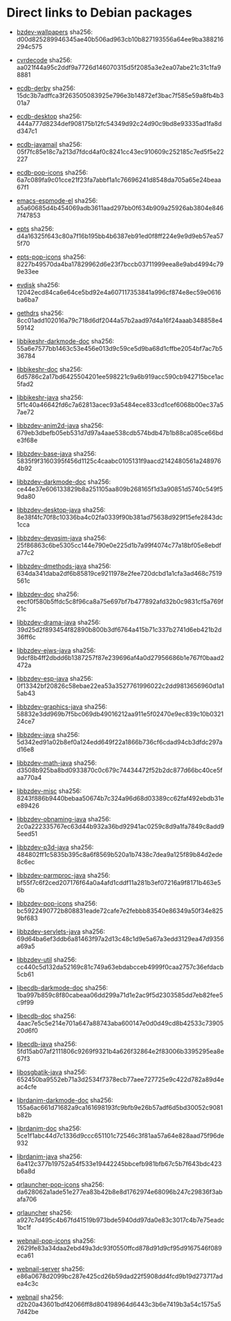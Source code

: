 # Direct links to Debian packages
 
  - [bzdev-wallpapers](./archive/pool/contrib/b/bzdev-wallpapers/bzdev-wallpapers_1.0.0_all.deb)
    sha256: d00d825289946345ae40b506ad963cb10b827193556a64ee9ba388216294c575
 
  - [cvrdecode](./archive/pool/contrib/c/cvrdecode/cvrdecode_1.2_all.deb)
    sha256: aa021f44a95c2ddf9a7726d146070315d5f2085a3e2ea07abe21c31c1fa98881
 
  - [ecdb-derby](./archive/pool/contrib/e/ecdb-derby/ecdb-derby_0.1.7_all.deb)
    sha256: 15dc3b7adffca3f263505083925e796e3b14872ef3bac7f585e59a8fb4b301a7
 
  - [ecdb-desktop](./archive/pool/contrib/e/ecdb-desktop/ecdb-desktop_0.1.7_all.deb)
    sha256: 444a777d8234def908175b12fc54349d92c24d90c9bd8e93335ad1fa8dd347c1
 
  - [ecdb-javamail](./archive/pool/contrib/e/ecdb-javamail/ecdb-javamail_0.1.7_all.deb)
    sha256: 05f7fc85e18c7a213d7fdcd4af0c8241cc43ec910609c252185c7ed5f5e22227
 
  - [ecdb-pop-icons](./archive/pool/contrib/e/ecdb-pop-icons/ecdb-pop-icons_0.1.7_all.deb)
    sha256: 6a7c089fa9c01cce21f23fa7abbf1a1c76696241d8548da705a65e24beaa67f1
 
  - [emacs-espmode-el](./archive/pool/contrib/e/emacs-espmode-el/emacs-espmode-el_1.1_all.deb)
    sha256: a5a60685d4b454069adb3611aad297bb0f634b909a25926ab3804e8467f47853
 
  - [epts](./archive/pool/contrib/e/epts/epts_1.1.31_all.deb)
    sha256: d4a16325f643c80a7f16b195bb4b6387eb91ed0f8ff224e9e9d9eb57ea575f70
 
  - [epts-pop-icons](./archive/pool/contrib/e/epts-pop-icons/epts-pop-icons_1.1.31_all.deb)
    sha256: 8227b49570da4ba17829962d6e23f7bccb03711999eea8e9abd4994c799e33ee
 
  - [evdisk](./archive/pool/contrib/e/evdisk/evdisk_1.13.1_all.deb)
    sha256: 12042ecd84ca6e64ce5bd92e4a607117353841a996cf874e8ec59e0616ba6ba7
 
  - [gethdrs](./archive/pool/contrib/g/gethdrs/gethdrs_1.1.1_all.deb)
    sha256: 8cc01add102016a79c718d6df2044a57b2aad97d4a16f24aaab348858e459142
 
  - [libbikeshr-darkmode-doc](./archive/pool/contrib/libb/libbikeshr-darkmode-doc/libbikeshr-darkmode-doc_1.4.9_all.deb)
    sha256: 55a6e7577bb1463c53e456e013d9c59ce5d9ba68d1cffbe2054bf7ac7b536784
 
  - [libbikeshr-doc](./archive/pool/contrib/libb/libbikeshr-doc/libbikeshr-doc_1.4.9_all.deb)
    sha256: 6d5786c2a17bd6425504201ee598221c9a6b919acc590cb942715bce1ac5fad2
 
  - [libbikeshr-java](./archive/pool/contrib/libb/libbikeshr-java/libbikeshr-java_1.4.9_all.deb)
    sha256: 5f1c40a46642fd6c7a62813acec93a5484ece833cd1cef6068b00ec37a57ae72
 
  - [libbzdev-anim2d-java](./archive/pool/contrib/libb/libbzdev-anim2d-java/libbzdev-anim2d-java_2.1.52_all.deb)
    sha256: 679eb3dbefb05eb531d7d97a4aae538cdb574bdb47b1b88ca085ce66bde3f68e
 
  - [libbzdev-base-java](./archive/pool/contrib/libb/libbzdev-base-java/libbzdev-base-java_2.1.52_all.deb)
    sha256: 5835f9f3160395f456d1125c4caabc0105131f9aacd2142480561a2489764b92
 
  - [libbzdev-darkmode-doc](./archive/pool/contrib/libb/libbzdev-darkmode-doc/libbzdev-darkmode-doc_2.1.52_all.deb)
    sha256: ce44e37e606133829b8a251105aa809b268165f1d3a90851d5740c549f59da80
 
  - [libbzdev-desktop-java](./archive/pool/contrib/libb/libbzdev-desktop-java/libbzdev-desktop-java_2.1.52_all.deb)
    sha256: 8e38f4fc70f8c10336ba4c02fa0339f90b381ad75638d929f15efe2843dc1cca
 
  - [libbzdev-devqsim-java](./archive/pool/contrib/libb/libbzdev-devqsim-java/libbzdev-devqsim-java_2.1.52_all.deb)
    sha256: 25f86863c6be5305cc144e790e0e225d1b7a99f4074c77a18bf05e8ebdfa77c2
 
  - [libbzdev-dmethods-java](./archive/pool/contrib/libb/libbzdev-dmethods-java/libbzdev-dmethods-java_2.1.52_all.deb)
    sha256: 634da341daba2df6b85819ce9211978e2fee720dcbd1a1cfa3ad468c7519561c
 
  - [libbzdev-doc](./archive/pool/contrib/libb/libbzdev-doc/libbzdev-doc_2.1.52_all.deb)
    sha256: eecf0f580b5ffdc5c8f96ca8a75e697bf7b477892afd32b0c9831cf5a769f21c
 
  - [libbzdev-drama-java](./archive/pool/contrib/libb/libbzdev-drama-java/libbzdev-drama-java_2.1.52_all.deb)
    sha256: 39d25d2f893454f82890b800b3df6764a415b71c337b2741d6eb421b2d36ff6c
 
  - [libbzdev-ejws-java](./archive/pool/contrib/libb/libbzdev-ejws-java/libbzdev-ejws-java_2.1.52_all.deb)
    sha256: 9dcf8b4ff2dbdd6b1387257f87e239696af4a0d27956686b1e767f0baad2472a
 
  - [libbzdev-esp-java](./archive/pool/contrib/libb/libbzdev-esp-java/libbzdev-esp-java_2.1.52_all.deb)
    sha256: 0f13342bf20826c58ebae22ea53a3527761996022c2dd9813656960d1a15ab43
 
  - [libbzdev-graphics-java](./archive/pool/contrib/libb/libbzdev-graphics-java/libbzdev-graphics-java_2.1.52_all.deb)
    sha256: 58832e3dd969b7f5bc069db49016212aa911e5f02470e9ec839c10b032124ce7
 
  - [libbzdev-java](./archive/pool/contrib/libb/libbzdev-java/libbzdev-java_2.1.52_all.deb)
    sha256: 5d342ed91a02b8ef0a124edd649f22a1866b736cf6cdad94cb3dfdc297ad16e8
 
  - [libbzdev-math-java](./archive/pool/contrib/libb/libbzdev-math-java/libbzdev-math-java_2.1.52_all.deb)
    sha256: d3508b925ba8bd0933870c0c679c74434472f52b2dc877d66bc40ce5faa770a4
 
  - [libbzdev-misc](./archive/pool/contrib/libb/libbzdev-misc/libbzdev-misc_2.1.52_all.deb)
    sha256: 8243f886b9440bebaa50674b7c324a96d68d03389cc62faf492ebdb31ee89426
 
  - [libbzdev-obnaming-java](./archive/pool/contrib/libb/libbzdev-obnaming-java/libbzdev-obnaming-java_2.1.52_all.deb)
    sha256: 2c0a222335767ec63d44b932a36bd92941ac0259c8d9a1fa7849c8add95eed51
 
  - [libbzdev-p3d-java](./archive/pool/contrib/libb/libbzdev-p3d-java/libbzdev-p3d-java_2.1.52_all.deb)
    sha256: 484802ff1c5835b395c8a6f8569b520a1b7438c7dea9a125f89b84d2ede8c6ec
 
  - [libbzdev-parmproc-java](./archive/pool/contrib/libb/libbzdev-parmproc-java/libbzdev-parmproc-java_2.1.52_all.deb)
    sha256: bf55f7c6f2ced207176f64a0a4afd1cddf11a281b3ef07216a9f8171b463e56b
 
  - [libbzdev-pop-icons](./archive/pool/contrib/libb/libbzdev-pop-icons/libbzdev-pop-icons_2.1.52_all.deb)
    sha256: bc5922490772b808831eade72cafe7e2febbb83540e86349a50f34e8259bf683
 
  - [libbzdev-servlets-java](./archive/pool/contrib/libb/libbzdev-servlets-java/libbzdev-servlets-java_2.1.52_all.deb)
    sha256: 69d64ba6ef3ddb6a81463f97a2d13c48c1d9e5a67a3edd3129ea47d9356a69a5
 
  - [libbzdev-util](./archive/pool/contrib/libb/libbzdev-util/libbzdev-util_2.1.52_all.deb)
    sha256: cc440c5d132da52169c81c749a63ebdabcceb4999f0caa2757c36efdacb5cb61
 
  - [libecdb-darkmode-doc](./archive/pool/contrib/libe/libecdb-darkmode-doc/libecdb-darkmode-doc_0.1.7_all.deb)
    sha256: 1ba997b859c8f80cabeaa06dd299a71d1e2ac9f5d2303585dd7eb82fee5c9f99
 
  - [libecdb-doc](./archive/pool/contrib/libe/libecdb-doc/libecdb-doc_0.1.7_all.deb)
    sha256: 4aac7e5c5e214e701a647a88743aba600147e0d0d49cd8b42533c7390520d6f0
 
  - [libecdb-java](./archive/pool/contrib/libe/libecdb-java/libecdb-java_0.1.7_all.deb)
    sha256: 5fd15ab07af2111806c9269f9321b4a626f32864e2f83006b3395295ea8e67f3
 
  - [libosgbatik-java](./archive/pool/contrib/libo/libosgbatik-java/libosgbatik-java_0.4.2_all.deb)
    sha256: 652450ba9552eb71a3d2534f7378ecb77aee727725e9c422d782a89d4eac4cfe
 
  - [librdanim-darkmode-doc](./archive/pool/contrib/libr/librdanim-darkmode-doc/librdanim-darkmode-doc_1.4.13_all.deb)
    sha256: 155a6ac661d71682a9ca161698193fc9bfb9e26b57adf6d5bd30052c9081b82b
 
  - [librdanim-doc](./archive/pool/contrib/libr/librdanim-doc/librdanim-doc_1.4.13_all.deb)
    sha256: 5ce1f1abc44d7c1336d9ccc651101c72546c3f81aa57a64e828aad75f96de932
 
  - [librdanim-java](./archive/pool/contrib/libr/librdanim-java/librdanim-java_1.4.13_all.deb)
    sha256: 6a412c377b19752a54f533e19442245bbcefb981bfb67c5b7f643bdc423b6a8d
 
  - [qrlauncher-pop-icons](./archive/pool/contrib/q/qrlauncher-pop-icons/qrlauncher-pop-icons_1.14_all.deb)
    sha256: da628062a1ade51e277ea83b42b8e8d1762974e68096b247c29836f3abafa706
 
  - [qrlauncher](./archive/pool/contrib/q/qrlauncher/qrlauncher_1.14_all.deb)
    sha256: a927c7d495c4b67fd41519b973bde5940dd97da0e83c3017c4b7e75eadc1bc1f
 
  - [webnail-pop-icons](./archive/pool/contrib/w/webnail-pop-icons/webnail-pop-icons_1.6.27_all.deb)
    sha256: 2629fe83a34daa2ebd49a3dc93f0550ffcd878d91d9cf95d9167546f089eca61
 
  - [webnail-server](./archive/pool/contrib/w/webnail-server/webnail-server_1.6.27_all.deb)
    sha256: e86a0678d2099bc287e425cd26b59dad22f5908dd4fcd9b19d273717adea4c3c
 
  - [webnail](./archive/pool/contrib/w/webnail/webnail_1.6.27_all.deb)
    sha256: d2b20a43601bdf42066ff8d804198964d6443c3b6e7419b3a54c1575a57d42be
